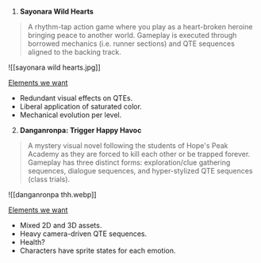 1. **Sayonara Wild Hearts**
> A rhythm-tap action game where you play as a heart-broken heroine bringing peace to another world. Gameplay is executed through borrowed mechanics (i.e. runner sections) and QTE sequences aligned to the backing track.

![[sayonara wild hearts.jpg]]

<u>Elements we want</u>
- Redundant visual effects on QTEs.
- Liberal application of saturated color.
- Mechanical evolution per level.

2. **Danganronpa: Trigger Happy Havoc** 
> A mystery visual novel following the students of Hope's Peak Academy as they are forced to kill each other or be trapped forever. Gameplay has three distinct forms: exploration/clue gathering sequences, dialogue sequences, and hyper-stylized QTE sequences (class trials).

![[danganronpa thh.webp]]

<u>Elements we want</u>
- Mixed 2D and 3D assets.
- Heavy camera-driven QTE sequences.
- Health?
- Characters have sprite states for each emotion.